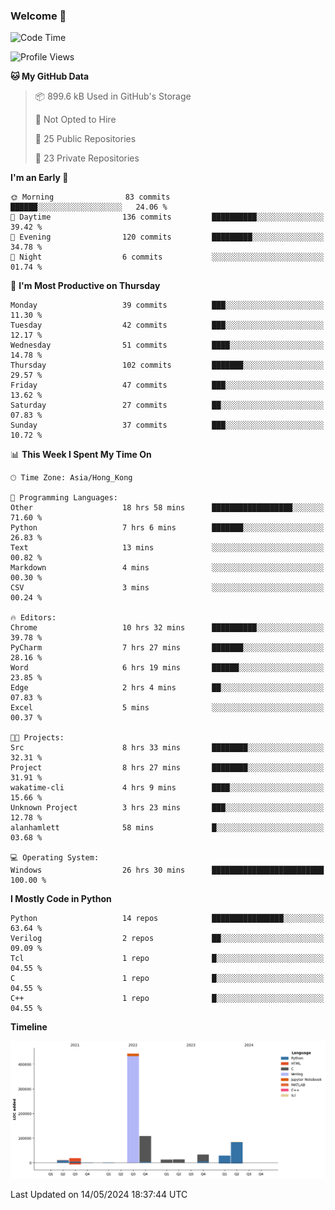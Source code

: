 ### Welcome 👋

<!--START_SECTION:waka-->
![Code Time](http://img.shields.io/badge/Code%20Time-26%20hrs%2030%20mins-blue)

![Profile Views](http://img.shields.io/badge/Profile%20Views-154-blue)

**🐱 My GitHub Data** 

> 📦 899.6 kB Used in GitHub's Storage 
 > 
> 🚫 Not Opted to Hire
 > 
> 📜 25 Public Repositories 
 > 
> 🔑 23 Private Repositories 
 > 
**I'm an Early 🐤** 

```text
🌞 Morning                83 commits          ██████░░░░░░░░░░░░░░░░░░░   24.06 % 
🌆 Daytime                136 commits         ██████████░░░░░░░░░░░░░░░   39.42 % 
🌃 Evening                120 commits         █████████░░░░░░░░░░░░░░░░   34.78 % 
🌙 Night                  6 commits           ░░░░░░░░░░░░░░░░░░░░░░░░░   01.74 % 
```
📅 **I'm Most Productive on Thursday** 

```text
Monday                   39 commits          ███░░░░░░░░░░░░░░░░░░░░░░   11.30 % 
Tuesday                  42 commits          ███░░░░░░░░░░░░░░░░░░░░░░   12.17 % 
Wednesday                51 commits          ████░░░░░░░░░░░░░░░░░░░░░   14.78 % 
Thursday                 102 commits         ███████░░░░░░░░░░░░░░░░░░   29.57 % 
Friday                   47 commits          ███░░░░░░░░░░░░░░░░░░░░░░   13.62 % 
Saturday                 27 commits          ██░░░░░░░░░░░░░░░░░░░░░░░   07.83 % 
Sunday                   37 commits          ███░░░░░░░░░░░░░░░░░░░░░░   10.72 % 
```


📊 **This Week I Spent My Time On** 

```text
🕑︎ Time Zone: Asia/Hong_Kong

💬 Programming Languages: 
Other                    18 hrs 58 mins      ██████████████████░░░░░░░   71.60 % 
Python                   7 hrs 6 mins        ███████░░░░░░░░░░░░░░░░░░   26.83 % 
Text                     13 mins             ░░░░░░░░░░░░░░░░░░░░░░░░░   00.82 % 
Markdown                 4 mins              ░░░░░░░░░░░░░░░░░░░░░░░░░   00.30 % 
CSV                      3 mins              ░░░░░░░░░░░░░░░░░░░░░░░░░   00.24 % 

🔥 Editors: 
Chrome                   10 hrs 32 mins      ██████████░░░░░░░░░░░░░░░   39.78 % 
PyCharm                  7 hrs 27 mins       ███████░░░░░░░░░░░░░░░░░░   28.16 % 
Word                     6 hrs 19 mins       ██████░░░░░░░░░░░░░░░░░░░   23.85 % 
Edge                     2 hrs 4 mins        ██░░░░░░░░░░░░░░░░░░░░░░░   07.83 % 
Excel                    5 mins              ░░░░░░░░░░░░░░░░░░░░░░░░░   00.37 % 

🐱‍💻 Projects: 
Src                      8 hrs 33 mins       ████████░░░░░░░░░░░░░░░░░   32.31 % 
Project                  8 hrs 27 mins       ████████░░░░░░░░░░░░░░░░░   31.91 % 
wakatime-cli             4 hrs 9 mins        ████░░░░░░░░░░░░░░░░░░░░░   15.66 % 
Unknown Project          3 hrs 23 mins       ███░░░░░░░░░░░░░░░░░░░░░░   12.78 % 
alanhamlett              58 mins             █░░░░░░░░░░░░░░░░░░░░░░░░   03.68 % 

💻 Operating System: 
Windows                  26 hrs 30 mins      █████████████████████████   100.00 % 
```

**I Mostly Code in Python** 

```text
Python                   14 repos            ████████████████░░░░░░░░░   63.64 % 
Verilog                  2 repos             ██░░░░░░░░░░░░░░░░░░░░░░░   09.09 % 
Tcl                      1 repo              █░░░░░░░░░░░░░░░░░░░░░░░░   04.55 % 
C                        1 repo              █░░░░░░░░░░░░░░░░░░░░░░░░   04.55 % 
C++                      1 repo              █░░░░░░░░░░░░░░░░░░░░░░░░   04.55 % 
```



**Timeline**

![Lines of Code chart](https://raw.githubusercontent.com/xhj2501/xhj2501/main/assets/bar_graph.png)


 Last Updated on 14/05/2024 18:37:44 UTC
<!--END_SECTION:waka-->



